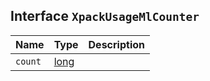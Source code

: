 ## Interface `XpackUsageMlCounter`

| Name | Type | Description |
| - | - | - |
| `count` | [long](./long.md) | &nbsp; |
